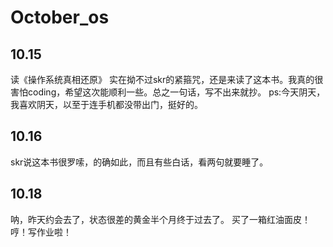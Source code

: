 # October_os
## 10.15
读《操作系统真相还原》
实在拗不过skr的紧箍咒，还是来读了这本书。我真的很害怕coding，希望这次能顺利一些。总之一句话，写不出来就抄。
ps:今天阴天，我喜欢阴天，以至于连手机都没带出门，挺好的。
## 10.16
skr说这本书很罗嗦，的确如此，而且有些白话，看两句就要睡了。
## 10.18
呐，昨天约会去了，状态很差的黄金半个月终于过去了。
买了一箱红油面皮！哼！写作业啦！
